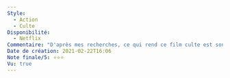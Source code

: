 ```yaml
---
Style:
  - Action
  - Culte
Disponibilité:
  - Netflix
Commentaire: "D'après mes recherches, ce qui rend ce film culte est son contexte de parution. En 2021, je l'ai apprécié comme un film d'action à scénario et rythme original. "
Date de création: 2021-02-22T16:06
Note finale/5: ⭐⭐⭐
Vu: true
---
```

